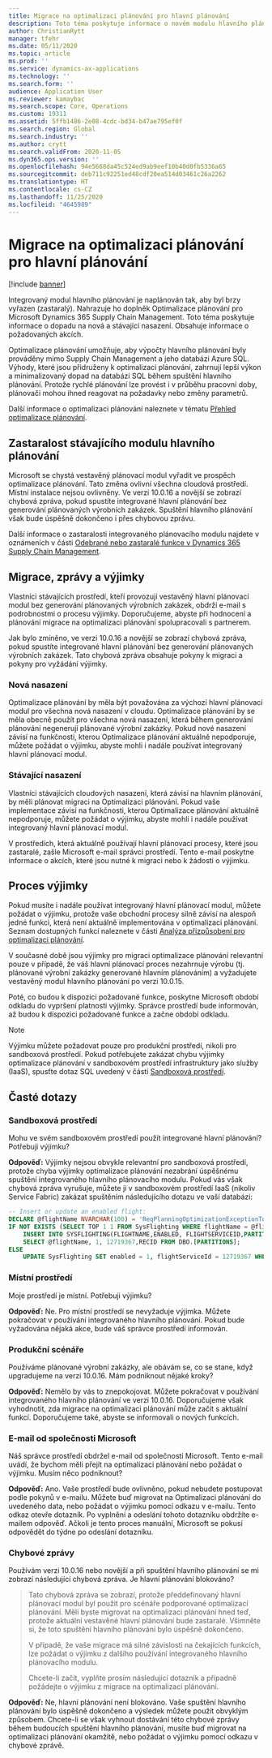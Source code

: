 ```yaml
---
title: Migrace na optimalizaci plánování pro hlavní plánování
description: Toto téma poskytuje informace o novém modulu hlavního plánovací, optimalizaci plánování, a o migraci ze stávajícího modulu.
author: ChristianRytt
manager: tfehr
ms.date: 05/11/2020
ms.topic: article
ms.prod: ''
ms.service: dynamics-ax-applications
ms.technology: ''
ms.search.form: ''
audience: Application User
ms.reviewer: kamaybac
ms.search.scope: Core, Operations
ms.custom: 19311
ms.assetid: 5ffb1486-2e08-4cdc-bd34-b47ae795ef0f
ms.search.region: Global
ms.search.industry: ''
ms.author: crytt
ms.search.validFrom: 2020-11-05
ms.dyn365.ops.version: ''
ms.openlocfilehash: 94e5668da45c524ed9ab9eef10b40d0fb5336a65
ms.sourcegitcommit: deb711c92251ed48cdf20ea514d03461c26a2262
ms.translationtype: HT
ms.contentlocale: cs-CZ
ms.lasthandoff: 11/25/2020
ms.locfileid: "4645989"
---
```

# <a name="migration-to-planning-optimization-for-master-planning"></a>Migrace na optimalizaci plánování pro hlavní plánování

[!include [banner](../includes/banner.md)]

Integrovaný modul hlavního plánování je naplánován tak, aby byl brzy vyřazen (zastaralý). Nahrazuje ho doplněk Optimalizace plánování pro Microsoft Dynamics 365 Supply Chain Management. Toto téma poskytuje informace o dopadu na nová a stávající nasazení. Obsahuje informace o požadovaných akcích.

Optimalizace plánování umožňuje, aby výpočty hlavního plánování byly prováděny mimo Supply Chain Management a jeho databázi Azure SQL. Výhody, které jsou přidruženy k optimalizaci plánování, zahrnují lepší výkon a minimalizovaný dopad na databázi SQL během spuštění hlavního plánování. Protože rychlé plánování lze provést i v průběhu pracovní doby, plánovači mohou ihned reagovat na požadavky nebo změny parametrů.

Další informace o optimalizaci plánování naleznete v tématu [Přehled optimalizace plánování](planning-optimization/planning-optimization-overview.md).

## <a name="obsolescence-of-the-existing-master-planning-engine"></a>Zastaralost stávajícího modulu hlavního plánování

Microsoft se chystá vestavěný plánovací modul vyřadit ve prospěch optimalizace plánování. Tato změna ovlivní všechna cloudová prostředí. Místní instalace nejsou ovlivněny. Ve verzi 10.0.16 a novější se zobrazí chybová zpráva, pokud spustíte integrované hlavní plánování bez generování plánovaných výrobních zakázek. Spuštění hlavního plánování však bude úspěšně dokončeno i přes chybovou zprávu.

Další informace o zastaralosti integrovaného plánovacího modulu najdete v oznámeních v části [Odebrané nebo zastaralé funkce v Dynamics 365 Supply Chain Management](../get-started/removed-deprecated-features-scm-updates.md).

## <a name="migration-messages-and-exceptions"></a>Migrace, zprávy a výjimky

Vlastníci stávajících prostředí, kteří provozují vestavěný hlavní plánovací modul bez generování plánovaných výrobních zakázek, obdrží e-mail s podrobnostmi o procesu výjimky. Doporučujeme, abyste při hodnocení a plánování migrace na optimalizaci plánování spolupracovali s partnerem.

Jak bylo zmíněno, ve verzi 10.0.16 a novější se zobrazí chybová zpráva, pokud spustíte integrované hlavní plánování bez generování plánovaných výrobních zakázek. Tato chybová zpráva obsahuje pokyny k migraci a pokyny pro vyžádání výjimky.

### <a name="new-deployments"></a>Nová nasazení

Optimalizace plánování by měla být považována za výchozí hlavní plánovací modul pro všechna nová nasazení v cloudu. Optimalizace plánování by se měla obecně použít pro všechna nová nasazení, která během generování plánování negenerují plánované výrobní zakázky. Pokud nové nasazení závisí na funkčnosti, kterou Optimalizace plánování aktuálně nepodporuje, můžete požádat o výjimku, abyste mohli i nadále používat integrovaný hlavní plánovací modul.

### <a name="existing-deployments"></a>Stávající nasazení

Vlastníci stávajících cloudových nasazení, která závisí na hlavním plánování, by měli plánovat migraci na Optimalizaci plánování. Pokud vaše implementace závisí na funkčnosti, kterou Optimalizace plánování aktuálně nepodporuje, můžete požádat o výjimku, abyste mohli i nadále používat integrovaný hlavní plánovací modul.

V prostředích, která aktuálně používají hlavní plánovací procesy, které jsou zastaralé, zašle Microsoft e-mail správci prostředí. Tento e-mail poskytne informace o akcích, které jsou nutné k migraci nebo k žádosti o výjimku.

## <a name="the-exception-process"></a>Proces výjimky

Pokud musíte i nadále používat integrovaný hlavní plánovací modul, můžete požádat o výjimku, protože vaše obchodní procesy silně závisí na alespoň jedné funkci, která není aktuálně implementována v optimalizaci plánování. Seznam dostupných funkcí naleznete v části [Analýza přizpůsobení pro optimalizaci plánování](planning-optimization/planning-optimization-fit-analysis.md).

V současné době jsou výjimky pro migraci optimalizace plánování relevantní pouze v případě, že váš hlavní plánovací proces nezahrnuje výrobu (tj. plánované výrobní zakázky generované hlavním plánováním) a vyžadujete vestavěný modul hlavního plánování po verzi 10.0.15.

Poté, co budou k dispozici požadované funkce, poskytne Microsoft období odkladu do vypršení platnosti výjimky. Správce prostředí bude informován, až budou k dispozici požadované funkce a začne období odkladu.

> [!NOTE]
> Výjimku můžete požadovat pouze pro produkční prostředí, nikoli pro sandboxová prostředí. Pokud potřebujete zakázat chybu výjimky optimalizace plánování v sandboxovém prostředí infrastruktury jako služby (IaaS), spusťte dotaz SQL uvedený v části [Sandboxová prostředí](#faq-sandbox).

## <a name="frequently-asked-questions"></a>Časté dotazy

### <a name="sandbox-environments"></a><a name="faq-sandbox"></a>Sandboxová prostředí

Mohu ve svém sandboxovém prostředí použít integrované hlavní plánování? Potřebuji výjimku?

**Odpověď:** Výjimky nejsou obvykle relevantní pro sandboxová prostředí, protože chyba výjimky optimalizace plánování nezabrání úspěšnému spuštění integrovaného hlavního plánovacího modulu. Pokud vás však chybová zpráva vyrušuje, můžete ji v sandboxovém prostředí IaaS (nikoliv Service Fabric) zakázat spuštěním následujícího dotazu ve vaší databázi:

```sql
-- Insert or update an enabled flight:
DECLARE @flightName NVARCHAR(100) = 'ReqPlanningOptimizationExceptionToggle';
IF NOT EXISTS (SELECT TOP 1 1 FROM SysFlighting WHERE flightName = @flightName)
    INSERT INTO SYSFLIGHTING(FLIGHTNAME,ENABLED, FLIGHTSERVICEID,PARTITION)
    SELECT @flightName, 1, 12719367,RECID FROM DBO.[PARTITIONS];
ELSE
    UPDATE SysFlighting SET enabled = 1, flightServiceId = 12719367 WHERE flightName = @flightName;
```

### <a name="on-premises-environments"></a>Místní prostředí

Moje prostředí je místní. Potřebuji výjimku?

**Odpověď:** Ne. Pro místní prostředí se nevyžaduje výjimka. Můžete pokračovat v používání integrovaného hlavního plánování. Pokud bude vyžadována nějaká akce, bude váš správce prostředí informován.

### <a name="production-scenarios"></a>Produkční scénáře

Používáme plánované výrobní zakázky, ale obávám se, co se stane, když upgradujeme na verzi 10.0.16. Mám podniknout nějaké kroky?

**Odpověď:** Nemělo by vás to znepokojovat. Můžete pokračovat v používání integrovaného hlavního plánování ve verzi 10.0.16. Doporučujeme však vyhodnotit, zda migrace na optimalizaci plánování může začít s aktuální funkcí. Doporučujeme také, abyste se informovali o nových funkcích.

### <a name="email-from-microsoft"></a>E-mail od společnosti Microsoft

Náš správce prostředí obdržel e-mail od společnosti Microsoft. Tento e-mail uvádí, že bychom měli přejít na optimalizaci plánování nebo požádat o výjimku. Musím něco podniknout?

**Odpověď:** Ano. Vaše prostředí bude ovlivněno, pokud nebudete postupovat podle pokynů v e-mailu. Můžete buď migrovat na Optimalizaci plánování do uvedeného data, nebo požádat o výjimku pomocí odkazu v e-mailu. Tento odkaz otevře dotazník. Po vyplnění a odeslání tohoto dotazníku obdržíte e-mailem odpověď. Ačkoli je tento proces manuální, Microsoft se pokusí odpovědět do týdne po odeslání dotazníku.

### <a name="error-messages"></a>Chybové zprávy

Používám verzi 10.0.16 nebo novější a při spuštění hlavního plánování se mi zobrazí následující chybová zpráva. Je hlavní plánování blokováno?

> Tato chybová zpráva se zobrazí, protože předdefinovaný hlavní plánovací modul byl použit pro scénáře podporované optimalizací plánování. Měli byste migrovat na optimalizaci plánování hned teď, protože aktuální vestavěné hlavní plánování bude zastaralé. Všimněte si, že toto spuštění hlavního plánování bylo úspěšně dokončeno.
>
> V případě, že vaše migrace má silné závislosti na čekajících funkcích, lze požádat o výjimku z dalšího používání integrovaného hlavního plánovacího modulu.
>
> Chcete-li začít, vyplňte prosím následující dotazník a případně požádejte o výjimku z migrace na optimalizaci plánování.

**Odpověď:** Ne, hlavní plánování není blokováno. Vaše spuštění hlavního plánování bylo úspěšně dokončeno a výsledek můžete použít obvyklým způsobem. Chcete-li se však vyhnout dostávání této chybové zprávy během budoucích spuštění hlavního plánování, musíte buď migrovat na optimalizaci plánování okamžitě, nebo požádat o výjimku pomocí odkazu v chybové zprávě.
